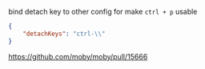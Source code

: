 bind detach key to other config for make  `ctrl + p` usable

```json
{
    "detachKeys": "ctrl-\\"
}
```

https://github.com/moby/moby/pull/15666
